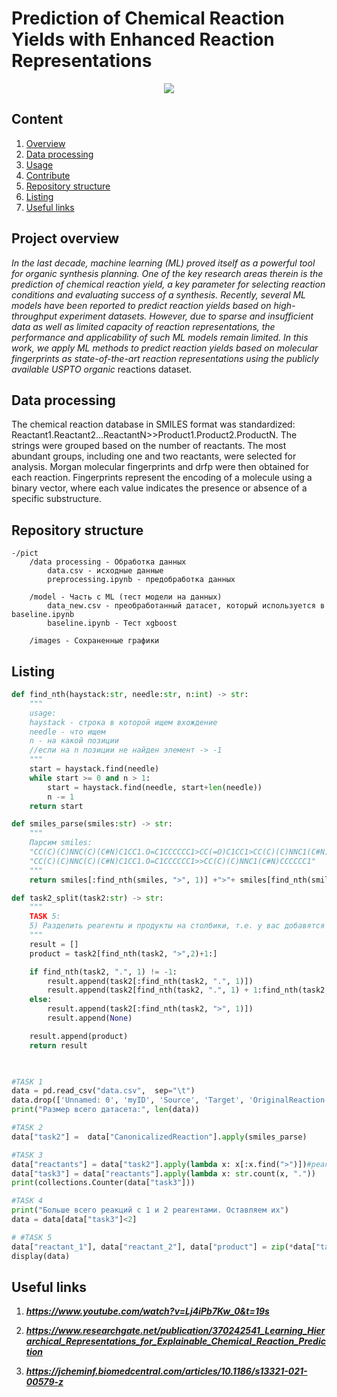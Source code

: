 
# Prediction of Chemical Reaction Yields with Enhanced Reaction Representations

<p align="center">
  <img src= https://i.postimg.cc/QNcJ8c3r/Screenshot.pngalt="Логотип проекта"/>
</p>

## Сontent

1. [Overview](#overview)
2. [Data processing](#processing)
3. [Usage](#usage)
4. [Contribute](#contribute)
5. [Repository structure](#structure)
6. [Listing](#Listing)
7. [Useful links](#links)
## <a name="overview"></a>Project overview

*In the last decade, machine learning (ML) proved itself as a powerful tool for organic synthesis planning. One of the key research areas therein is the prediction of chemical reaction yield, a key parameter for selecting reaction conditions and evaluating success of a synthesis. Recently, several ML models have been reported to predict reaction yields based on high-throughput experiment datasets. However, due to sparse and insufficient data as well as limited capacity of reaction representations, the performance and applicability of such ML models remain limited. In this work, we apply ML methods to predict reaction yields based on molecular fingerprints as state-of-the-art reaction representations using the publicly available USPTO organic* reactions dataset.   

## Data processing

The chemical reaction database in SMILES format was standardized: Reactant1.Reactant2...ReactantN>>Product1.Product2.ProductN. The strings were grouped based on the number of reactants. The most abundant groups, including one and two reactants, were selected for analysis. Morgan molecular fingerprints and drfp were then obtained for each reaction. Fingerprints represent the encoding of a molecule using a binary vector, where each value indicates the presence or absence of a specific substructure.

## Repository structure

    -/pict
        /data processing - Обработка данных
            data.csv - исходные данные
            preprocessing.ipynb - предобработка данных

        /model - Часть с ML (тест модели на данных)
            data_new.csv - преобработанный датасет, который используется в baseline.ipynb
            baseline.ipynb - Тест xgboost

        /images - Сохраненные графики

## Listing
```python
def find_nth(haystack:str, needle:str, n:int) -> str:
    """
    usage:
    haystack - строка в которой ищем вхождение
    needle - что ищем
    n - на какой позиции
    //если на n позиции не найден элемент -> -1
    """
    start = haystack.find(needle)
    while start >= 0 and n > 1:
        start = haystack.find(needle, start+len(needle))
        n -= 1
    return start

def smiles_parse(smiles:str) -> str:
    """
    Парсим smiles:
    "CC(C)(C)NNC(C)(C#N)C1CC1.O=C1CCCCCC1>CC(=O)C1CC1>CC(C)(C)NNC1(C#N)CCCCCC1" ->
    "CC(C)(C)NNC(C)(C#N)C1CC1.O=C1CCCCCC1>>CC(C)(C)NNC1(C#N)CCCCCC1"
    """
    return smiles[:find_nth(smiles, ">", 1)] +">"+ smiles[find_nth(smiles, ">", 2):]

def task2_split(task2:str) -> str:
    """
    TASK 5:
    5) Разделить реагенты и продукты на столбики, т.е. у вас добавятся столбцы "reactant_1", "reactant_2", "product"
    """
    result = []
    product = task2[find_nth(task2, ">",2)+1:]

    if find_nth(task2, ".", 1) != -1:
        result.append(task2[:find_nth(task2, ".", 1)])
        result.append(task2[find_nth(task2, ".", 1) + 1:find_nth(task2, ">", 1)])
    else:
        result.append(task2[:find_nth(task2, ">", 1)])
        result.append(None)

    result.append(product)
    return result
    


#TASK 1
data = pd.read_csv("data.csv",  sep="\t")
data.drop(['Unnamed: 0', 'myID', 'Source', 'Target', 'OriginalReaction'], axis=1, inplace=True)
print("Размер всего датасета:", len(data))

#TASK 2
data["task2"] =  data["CanonicalizedReaction"].apply(smiles_parse)

#TASK 3
data["reactants"] = data["task2"].apply(lambda x: x[:x.find(">")])#реагенты
data["task3"] = data["reactants"].apply(lambda x: str.count(x, "."))
print(collections.Counter(data["task3"]))

#TASK 4
print("Больше всего реакций с 1 и 2 реагентами. Оставляем их")
data = data[data["task3"]<2]

# #TASK 5
data["reactant_1"], data["reactant_2"], data["product"] = zip(*data["task2"].apply(task2_split))
display(data)
```
## **Useful links**
1. ***https://www.youtube.com/watch?v=Lj4iPb7Kw_0&t=19s***

2. ***https://www.researchgate.net/publication/370242541_Learning_Hierarchical_Representations_for_Explainable_Chemical_Reaction_Prediction***

3. ***https://jcheminf.biomedcentral.com/articles/10.1186/s13321-021-00579-z***
